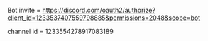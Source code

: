 Bot invite = https://discord.com/oauth2/authorize?client_id=1233537407559798885&permissions=2048&scope=bot

channel id = 1233554278917083189